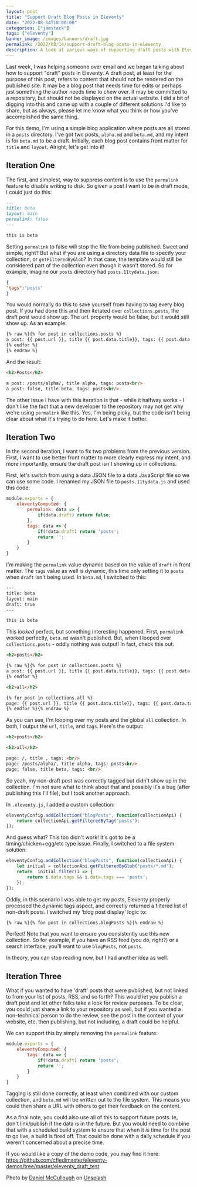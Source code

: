 ```yaml
---
layout: post
title: "Support Draft Blog Posts in Eleventy"
date: "2022-08-14T18:00:00"
categories: ["jamstack"]
tags: ["eleventy"]
banner_image: /images/banners/draft.jpg
permalink: /2022/08/14/support-draft-blog-posts-in-eleventy
description: A look at various ways of supporting draft posts with Eleventy
---
```


Last week, I was helping someone over email and we began talking about how to support "draft" posts in Eleventy. A draft post, at least for the purpose of this post, refers to content that should not be rendered on the published site. It may be a blog post that needs time for edits or perhaps just something the author needs time to chew over. It may be committed to a repository, but should not be displayed on the actual website. I did a bit of digging into this and came up with a couple of different solutions I'd like to share, but as always, please let me know what you think or how you've accomplished the same thing. 

For this demo, I'm using a simple blog application where posts are all stored in a `posts` directory. I've got two posts, `alpha.md` and `beta.md`, and my intent is for `beta.md` to be a draft. Initially, each blog post contains front matter for `title` and `layout`. Alright, let's get into it!


## Iteration One

The first, and simplest, way to suppress content is to use the `permalink` feature to disable writing to disk. So given a post I want to be in draft mode, I could just do this:

```markdown
---
title: beta
layout: main
permalink: false
---

this is beta
```

Setting `permalink` to false will stop the file from being published. Sweet and simple, right? But what if you are using a directory data file to specify your collection, or `getFilteredByGlob`? In that case, the template would still be considered part of the collection even though it wasn't stored. So for example, imagine our `posts` directory had `posts.11tydata.json`:

```json
{
"tags":"posts"
}
```

You would normally do this to save yourself from having to tag every blog post. If you had done this and then iterated over `collections.posts`, the draft post would show up. The `url` property would be false, but it would still show up. As an example:

```html
{% raw %}{% for post in collections.posts %}
a post: {{ post.url }}, title {{ post.data.title}}, tags: {{ post.data.tags }}<br/>
{% endfor %}
{% endraw %}
```

And the result:

```html
<h2>Posts</h2>

a post: /posts/alpha/, title alpha, tags: posts<br/>
a post: false, title beta, tags: posts<br/>
```

The other issue I have with this iteration is that - while it halfway works - I don't like the fact that a new developer to the repository may not get why we're using `permalink` like this. Yes, I'm being picky, but the code isn't being clear about what it's trying to do here. Let's make it better.

## Iteration Two 

In the second iteration, I want to fix two problems from the previous version. First, I want to use better front matter to more clearly express my intent, and more importantly, ensure the draft post isn't showing up in collections. 

First, let's switch from using a data JSON file to a data JavaScript file so we can use some code. I renamed my JSON file to `posts.11tydata.js` and used this code:

```js
module.exports = {
    eleventyComputed: {
        permalink: data => {
            if(data.draft) return false;
        },
        tags: data => {
            if(!data.draft) return 'posts';
            return '';
        }
    }
}
```

I'm making the `permalink` value dynamic based on the value of `draft` in front matter. The `tags` value as well is dynamic, this time only setting it to `posts` when `draft` isn't being used. In `beta.md`, I switched to this:

```html
---
title: beta
layout: main
draft: true
---

this is beta
```

This *looked* perfect, but something interesting happened. First, `permalink` worked perfectly, `beta.md` wasn't published. But, when I looped over `collections.posts` - oddly nothing was output! In fact, check this out:

```html
<h2>posts</h2> 

{% raw %}{% for post in collections.posts %}
a post: {{ post.url }}, title {{ post.data.title}}, tags: {{ post.data.tags }}<br/>
{% endfor %}

<h2>all</h2>

{% for post in collections.all %}
page: {{ post.url }}, title {{ post.data.title}}, tags: {{ post.data.tags }}<br/>
{% endfor %}{% endraw %}
```

As you can see, I'm looping over my posts and the global `all` collection. In both, I output the `url`, `title`, and `tags`. Here's the output:

```html
<h2>posts</h2>

<h2>all</h2>

page: /, title , tags: <br/>
page: /posts/alpha/, title alpha, tags: posts<br/>
page: false, title beta, tags: <br/>
```

So yeah, my non-draft post was correctly tagged but didn't show up in the collection. I'm not sure what to think about that and possibly it's a bug (after publishing this I'll file), but I took another approach. 

In `.eleventy.js`, I added a custom collection:

```js
eleventyConfig.addCollection("blogPosts", function(collectionApi) {
    return collectionApi.getFilteredByTag("posts");
});
```

And guess what? This too didn't work! It's got to be a timing/chicken+egg/etc type issue. Finally, I switched to a file system solution:

```js
eleventyConfig.addCollection("blogPosts", function(collectionApi) {
    let initial = collectionApi.getFilteredByGlob("posts/*.md");
    return  initial.filter(i => {
        return i.data.tags && i.data.tags === 'posts';
    });
});
```

Oddly, in this scenario I was able to get my posts, Eleventy properly processed the dynamic tags aspect, and correctly returned a filtered list of non-draft posts. I switched my 'blog post display' logic to:

```html
{% raw %}{% for post in collections.blogPosts %}{% endraw %}
```

Perfect! Note that you want to ensure you consistently use this new collection. So for example, if you have an RSS feed 
(you *do*, right?) or a search interface, you'll want to use `blogPosts`, not `posts`. 

In theory, you can stop reading now, but I had another idea as well.

## Iteration Three 

What if you wanted to have 'draft' posts that were published, but not linked to from your list of posts, RSS, and so forth? This would let you publish a draft post and let other folks take a look for review purposes. To be clear, you could just share a link to your repository as well, but if you wanted a non-technical person to do the review, see the post in the context of your website, etc, then publishing, but not including, a draft could be helpful. 

We can support this by simply removing the `permalink` feature:

```js
module.exports = {
    eleventyComputed: {
        tags: data => {
            if(!data.draft) return 'posts';
            return '';
        }
    }
}
```

Tagging is still done correctly, at least when combined with our custom collection, and `beta.md` will be written out to the file system. This means you could then share a URL with others to get their feedback on the content. 

As a final note, you could also use all of this to support future posts. Ie, don't link/publish if the data is in the future. But you would need to combine that with a scheduled build system to ensure that when it *is* time for the post to go live, a build is fired off. That could be done with a daily schedule if you weren't concerned about a precise time. 

If you would like a copy of the demo code, you may find it here: <https://github.com/cfjedimaster/eleventy-demos/tree/master/eleventy_draft_test>

Photo by <a href="https://unsplash.com/@d_mccullough?utm_source=unsplash&utm_medium=referral&utm_content=creditCopyText">Daniel McCullough</a> on <a href="https://unsplash.com/s/photos/draft?utm_source=unsplash&utm_medium=referral&utm_content=creditCopyText">Unsplash</a>
